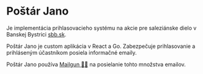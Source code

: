 # Poštár Jano
Je implementácia prihlasovacieho systému na akcie pre saleziánske dielo v Banskej Bystrici [sbb.sk](https://www.sbb.sk "Salziáni Banská Bystrica").

Poštár Jano je custom aplikácia v React a Go. Zabezpečuje prihlasovanie a prihláseným účastníkom posiela informačné emaily.

Poštár Jano používa [Mailgun 📧🔫](https://www.mailgun.com "Mailgun")  na posielanie tohto množstva emailov.
